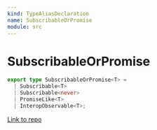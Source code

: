 ```yaml
---
kind: TypeAliasDeclaration
name: SubscribableOrPromise
module: src
---
```


# SubscribableOrPromise

```ts
export type SubscribableOrPromise<T> =
  | Subscribable<T>
  | Subscribable<never>
  | PromiseLike<T>
  | InteropObservable<T>;
```

[Link to repo](https://github.com/ReactiveX/rxjs/blob/master/src/internal/types.ts#L61-L61)
